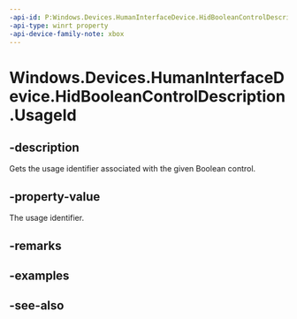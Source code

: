 ```yaml
---
-api-id: P:Windows.Devices.HumanInterfaceDevice.HidBooleanControlDescription.UsageId
-api-type: winrt property
-api-device-family-note: xbox
---
```


<!-- Property syntax
public ushort UsageId { get; }
-->

# Windows.Devices.HumanInterfaceDevice.HidBooleanControlDescription.UsageId

## -description

Gets the usage identifier associated with the given Boolean control.

## -property-value

The usage identifier.

## -remarks

## -examples

## -see-also
